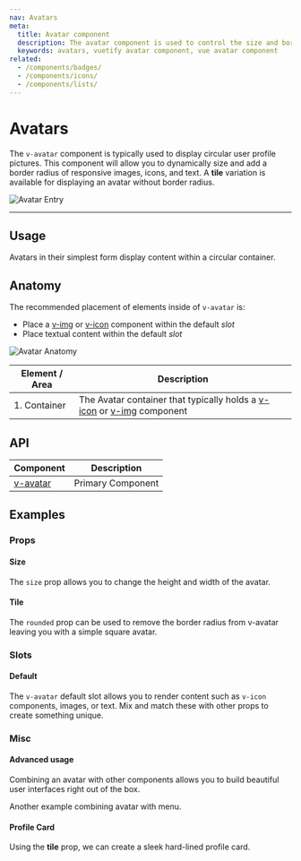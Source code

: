 ```yaml
---
nav: Avatars
meta:
  title: Avatar component
  description: The avatar component is used to control the size and border radius of an image. It can be used with numerous components to provide better visual context.
  keywords: avatars, vuetify avatar component, vue avatar component
related:
  - /components/badges/
  - /components/icons/
  - /components/lists/
---
```


# Avatars

The `v-avatar` component is typically used to display circular user profile pictures. This component will allow you to dynamically size and add a border radius of responsive images, icons, and text. A **tile** variation is available for displaying an avatar without border radius.

![Avatar Entry](https://cdn.vuetifyjs.com/docs/images/components-temp/v-avatar/v-avatar-entry.png)

---

## Usage

Avatars in their simplest form display content within a circular container.

<usage name="v-avatar" />

<entry />

## Anatomy

The recommended placement of elements inside of `v-avatar` is:

* Place a [v-img](/components/images/) or [v-icon](/components/images/) component within the default *slot*
* Place textual content within the default *slot*

![Avatar Anatomy](https://cdn.vuetifyjs.com/docs/images/components-temp/v-avatar/v-avatar-anatomy.png)

| Element / Area | Description |
| - | - |
| 1. Container | The Avatar container that typically holds a [v-icon](/components/icons/) or [v-img](/components/images/) component |

## API

| Component | Description |
| - | - |
| [v-avatar](/api/v-avatar/) | Primary Component |

<api-inline hide-links />

## Examples

### Props

#### Size

The `size` prop allows you to change the height and width of the avatar.

<example file="v-avatar/prop-size" />

#### Tile

The `rounded` prop can be used to remove the border radius from v-avatar leaving you with a simple square avatar.

<example file="v-avatar/prop-tile" />

### Slots

#### Default

The `v-avatar` default slot allows you to render content such as `v-icon` components, images, or text. Mix and match these with other props to create something unique.

<example file="v-avatar/slot-default" />

<discovery />

### Misc

#### Advanced usage

Combining an avatar with other components allows you to build beautiful user interfaces right out of the box.

<example file="v-avatar/misc-advanced" />

Another example combining avatar with menu.

<example file="v-avatar/misc-avatar-menu" />

#### Profile Card

Using the **tile** prop, we can create a sleek hard-lined profile card.

<example file="v-avatar/misc-profile-card" />
